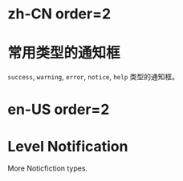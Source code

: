 # zh-CN order=2

# 常用类型的通知框

`success`, `warning`, `error`, `notice`, `help` 类型的通知框。

# en-US order=2

# Level Notification

More Noticfiction types.
